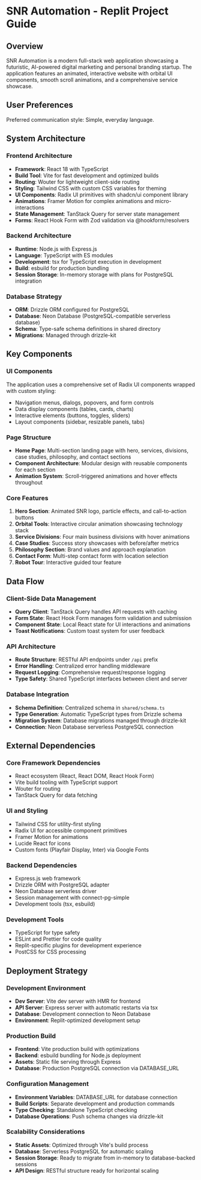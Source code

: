 # SNR Automation - Replit Project Guide

## Overview

SNR Automation is a modern full-stack web application showcasing a futuristic, AI-powered digital marketing and personal branding startup. The application features an animated, interactive website with orbital UI components, smooth scroll animations, and a comprehensive service showcase.

## User Preferences

Preferred communication style: Simple, everyday language.

## System Architecture

### Frontend Architecture
- **Framework**: React 18 with TypeScript
- **Build Tool**: Vite for fast development and optimized builds
- **Routing**: Wouter for lightweight client-side routing
- **Styling**: Tailwind CSS with custom CSS variables for theming
- **UI Components**: Radix UI primitives with shadcn/ui component library
- **Animations**: Framer Motion for complex animations and micro-interactions
- **State Management**: TanStack Query for server state management
- **Forms**: React Hook Form with Zod validation via @hookform/resolvers

### Backend Architecture
- **Runtime**: Node.js with Express.js
- **Language**: TypeScript with ES modules
- **Development**: tsx for TypeScript execution in development
- **Build**: esbuild for production bundling
- **Session Storage**: In-memory storage with plans for PostgreSQL integration

### Database Strategy
- **ORM**: Drizzle ORM configured for PostgreSQL
- **Database**: Neon Database (PostgreSQL-compatible serverless database)
- **Schema**: Type-safe schema definitions in shared directory
- **Migrations**: Managed through drizzle-kit

## Key Components

### UI Components
The application uses a comprehensive set of Radix UI components wrapped with custom styling:
- Navigation menus, dialogs, popovers, and form controls
- Data display components (tables, cards, charts)
- Interactive elements (buttons, toggles, sliders)
- Layout components (sidebar, resizable panels, tabs)

### Page Structure
- **Home Page**: Multi-section landing page with hero, services, divisions, case studies, philosophy, and contact sections
- **Component Architecture**: Modular design with reusable components for each section
- **Animation System**: Scroll-triggered animations and hover effects throughout

### Core Features
1. **Hero Section**: Animated SNR logo, particle effects, and call-to-action buttons
2. **Orbital Tools**: Interactive circular animation showcasing technology stack
3. **Service Divisions**: Four main business divisions with hover animations
4. **Case Studies**: Success story showcases with before/after metrics
5. **Philosophy Section**: Brand values and approach explanation
6. **Contact Form**: Multi-step contact form with location selection
7. **Robot Tour**: Interactive guided tour feature

## Data Flow

### Client-Side Data Management
- **Query Client**: TanStack Query handles API requests with caching
- **Form State**: React Hook Form manages form validation and submission
- **Component State**: Local React state for UI interactions and animations
- **Toast Notifications**: Custom toast system for user feedback

### API Architecture
- **Route Structure**: RESTful API endpoints under `/api` prefix
- **Error Handling**: Centralized error handling middleware
- **Request Logging**: Comprehensive request/response logging
- **Type Safety**: Shared TypeScript interfaces between client and server

### Database Integration
- **Schema Definition**: Centralized schema in `shared/schema.ts`
- **Type Generation**: Automatic TypeScript types from Drizzle schema
- **Migration System**: Database migrations managed through drizzle-kit
- **Connection**: Neon Database serverless PostgreSQL connection

## External Dependencies

### Core Framework Dependencies
- React ecosystem (React, React DOM, React Hook Form)
- Vite build tooling with TypeScript support
- Wouter for routing
- TanStack Query for data fetching

### UI and Styling
- Tailwind CSS for utility-first styling
- Radix UI for accessible component primitives
- Framer Motion for animations
- Lucide React for icons
- Custom fonts (Playfair Display, Inter) via Google Fonts

### Backend Dependencies
- Express.js web framework
- Drizzle ORM with PostgreSQL adapter
- Neon Database serverless driver
- Session management with connect-pg-simple
- Development tools (tsx, esbuild)

### Development Tools
- TypeScript for type safety
- ESLint and Prettier for code quality
- Replit-specific plugins for development experience
- PostCSS for CSS processing

## Deployment Strategy

### Development Environment
- **Dev Server**: Vite dev server with HMR for frontend
- **API Server**: Express server with automatic restarts via tsx
- **Database**: Development connection to Neon Database
- **Environment**: Replit-optimized development setup

### Production Build
- **Frontend**: Vite production build with optimizations
- **Backend**: esbuild bundling for Node.js deployment
- **Assets**: Static file serving through Express
- **Database**: Production PostgreSQL connection via DATABASE_URL

### Configuration Management
- **Environment Variables**: DATABASE_URL for database connection
- **Build Scripts**: Separate development and production commands
- **Type Checking**: Standalone TypeScript checking
- **Database Operations**: Push schema changes via drizzle-kit

### Scalability Considerations
- **Static Assets**: Optimized through Vite's build process
- **Database**: Serverless PostgreSQL for automatic scaling
- **Session Storage**: Ready to migrate from in-memory to database-backed sessions
- **API Design**: RESTful structure ready for horizontal scaling